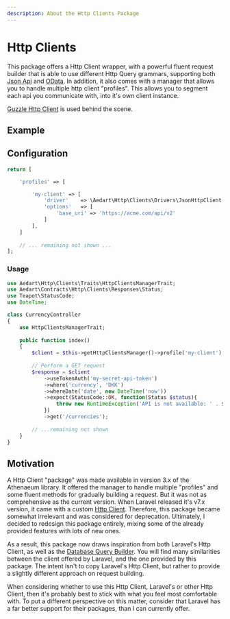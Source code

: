 ```yaml
---
description: About the Http Clients Package
---
```


# Http Clients

This package offers a Http Client wrapper, with a powerful fluent request builder that is able to use different Http Query grammars, supporting both [Json Api](https://jsonapi.org/) and [OData](https://www.odata.org/).
In addition, it also comes with a manager that allows you to handle multiple http client "profiles".
This allows you to segment each api you communicate with, into it's own client instance.

[Guzzle Http Client](http://docs.guzzlephp.org/en/stable/index.html) is used behind the scene.

## Example

## Configuration


```php
return [

    'profiles' => [

        'my-client' => [
            'driver'    => \Aedart\Http\Clients\Drivers\JsonHttpClient::class,
            'options'   => [
                'base_uri' => 'https://acme.com/api/v2'
            ]
        ],
    ]
    
    // ... remaining not shown ...
];
```

### Usage

```php
use Aedart\Http\Clients\Traits\HttpClientsManagerTrait;
use Aedart\Contracts\Http\Clients\Responses\Status;
use Teapot\StatusCode;
use DateTime;

class CurrencyController
{
    use HttpClientsManagerTrait;
    
    public function index()
    {
        $client = $this->getHttpClientsManager()->profile('my-client');
        
        // Perform a GET request
        $response = $client
            ->useTokenAuth('my-secret-api-token')
            ->where('currency', 'DKK')
            ->whereDate('date', new DateTime('now'))
            ->expect(StatusCode::OK, function(Status $status){
                throw new RuntimeException('API is not available: ' . $status);
            })
            ->get('/currencies');
        
        // ...remaining not shown
    }
}
```

## Motivation

A Http Client "package" was made available in version 3.x of the Athenaeum library.
It offered the manager to handle multiple "profiles" and some fluent methods for gradually building a request.
But it was not as comprehensive as the current version.
When Laravel released it's v7.x version, it came with a custom [Http Client](https://laravel.com/docs/12.x/http-client#introduction).
Therefore, this package became somewhat irrelevant and was considered for deprecation.
Ultimately, I decided to redesign this package entirely, mixing some of the already provided features with lots of new ones.

As a result, this package now draws inspiration from both Laravel's Http Client, as well as the [Database Query Builder](https://laravel.com/docs/12.x/queries#introduction).
You will find many similarities between the client offered by Laravel, and the one provided by this package.
The intent isn't to copy Laravel's Http Client, but rather to provide a slightly different approach on request building.

When considering whether to use this Http Client, Laravel's or other Http Client, then it's probably best to stick with what you feel most comfortable with. 
To put a different perspective on this matter, consider that Laravel has a far better support for their packages, than I can currently offer.
